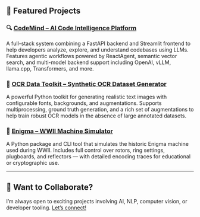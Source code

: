## 🚀 Featured Projects

### 🔍 [CodeMind – AI Code Intelligence Platform](./projects/codemind.md)  
A full-stack system combining a FastAPI backend and Streamlit frontend to help developers analyze, explore, and understand codebases using LLMs. Features agentic workflows powered by ReactAgent, semantic vector search, and multi-model backend support including OpenAI, vLLM, llama.cpp, Transformers, and more.

### 🧾 [OCR Data Toolkit – Synthetic OCR Dataset Generator](./projects/ocr_data_toolkit.md)  
A powerful Python toolkit for generating realistic text images with configurable fonts, backgrounds, and augmentations. Supports multiprocessing, ground truth generation, and a rich set of augmentations to help train robust OCR models in the absence of large annotated datasets.

### 🔐 [Enigma – WWII Machine Simulator](./projects/enigma.md)  
A Python package and CLI tool that simulates the historic Enigma machine used during WWII. Includes full control over rotors, ring settings, plugboards, and reflectors — with detailed encoding traces for educational or cryptographic use.

---

## 💼 Want to Collaborate?

I’m always open to exciting projects involving AI, NLP, computer vision, or developer tooling. [Let’s connect!](mailto:naumanhsa965@gmail.com)
